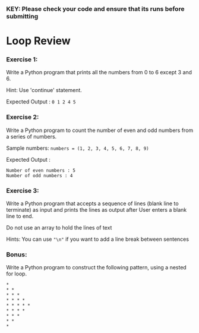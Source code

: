 ### KEY: Please check your code and ensure that its runs before submitting

# Loop Review

### Exercise 1:
Write a Python program that prints all the numbers from 0 to 6 except 3 and 6.

Hint: Use 'continue' statement. 

Expected Output : 
```0 1 2 4 5```

### Exercise 2:
Write a Python program to count the number of even and odd numbers from a series of numbers. 

Sample numbers: ```numbers = (1, 2, 3, 4, 5, 6, 7, 8, 9)```

Expected Output : 
```
Number of even numbers : 5
Number of odd numbers : 4
```
### Exercise 3:
Write a Python program that accepts a sequence of lines (blank line to terminate) as input and prints the lines as output after User enters a blank line to end.

Do not use an array to hold the lines of text

Hints: 
You can use ```"\n"``` if you want to add a line break between sentences


### Bonus:
Write a Python program to construct the following pattern, using a nested for loop.
```
* 
* * 
* * * 
* * * * 
* * * * * 
* * * * 
* * * 
* * 
*
```
